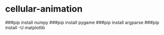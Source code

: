 # cellular-animation

###pip install numpy
###pip install pygame
###pip install argparse
###pip install -U matplotlib
